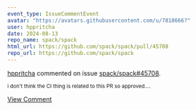 ```yaml
---
event_type: IssueCommentEvent
avatar: "https://avatars.githubusercontent.com/u/7818666?"
user: hppritcha
date: 2024-08-13
repo_name: spack/spack
html_url: https://github.com/spack/spack/pull/45708
repo_url: https://github.com/spack/spack
---
```


<a href='https://github.com/hppritcha' target='_blank'>hppritcha</a> commented on issue <a href='https://github.com/spack/spack/pull/45708' target='_blank'>spack/spack#45708</a>.

<small>i don't think the CI thing is related to this PR so approved....</small>

<a href='https://github.com/spack/spack/pull/45708' target='_blank'>View Comment</a>